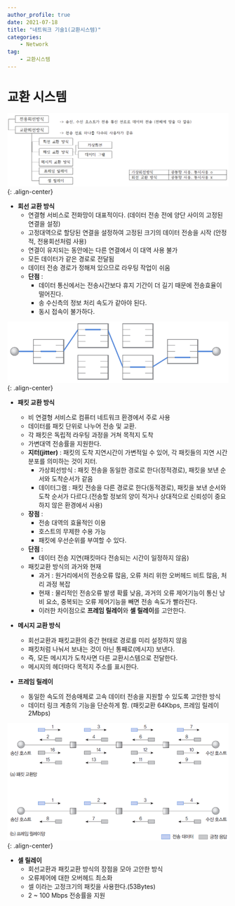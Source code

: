 ```yaml
---
author_profile: true
date: 2021-07-18
title: "네트워크 기술1(교환시스템)"
categories: 
    - Network
tag: 
    - 교환시스템
---
```


# 교환 시스템

![Switching System](/assets/images/2021-07-19/switching_system.PNG){: .align-center}

- **회선 교환 방식**
    - 연결형 서비스로 전화망이 대표적이다. (데이터 전송 전에 양단 사이의 고정된 연결을 설정)
    - 고정대역으로 할당된 연결을 설정하여 고정된 크기의 데이터 전송을 시작 (안정적, 전용회선처럼 사용)
    - 연결이 유지되는 동안에는 다른 연결에서 이 대역 사용 불가
    - 모든 데이터가 같은 경로로 전달됨
    - 데이터 전송 경로가 정해져 있으므로 라우팅 작업이 쉬움
    - **단점** : 
        - 데이터 통신에서는 전송시간보다 휴지 기간이 더 길기 때문에 전송효율이 떨어진다. 
        - 송 수신측의 정보 처리 속도가 같아야 된다.
        - 동시 접속이 불가하다.

![Circuit Switched](/assets/images/2021-07-19/circuit_switched.PNG){: .align-center}

- **패킷 교환 방식**
    - 비 연결형 서비스로 컴퓨터 네트워크 환경에서 주로 사용
    - 데이터를 패킷 단위로 나누어 전송 및 교환.
    - 각 패킷은 독립적 라우팅 과정을 거쳐 목적지 도착
    - 가변대역 전송률을 지원한다.
    - **지터(jitter)** : 패킷의 도착 지연시간이 가변적일 수 있어, 각 패킷들의 지연 시간 분포를 의미하는 것이 지터.
        - 가상회선방식 : 패킷 전송을 동일한 경로로 한다(정적경로), 패킷을 보낸 순서와 도착순서가 같음
        - 데이터그램 : 패킷 전송을 다른 경로로 한다(동적경로), 패킷을 보낸 순서와 도착 순서가 다르다.(전송할 정보의 양이 적거나 상대적으로 신뢰성이 중요하지 않은 환경에서 사용)
    - **장점** :
        - 전송 대역의 효율적인 이용
        - 호스트의 무제한 수용 가능
        - 패킷에 우선순위를 부여할 수 있다.
    - **단점** :
        - 데이터 전송 지연(패킷마다 전송되는 시간이 일정하지 않음)
    - 패킷교환 방식의 과거와 현재
        - 과거 : 원거리에서의 전송오류 많음, 오류 처리 위한 오버헤드 비트 많음, 처리 과정 복잡
        - 현재 : 물리적인 전송오류 발생 확률 낮음, 과거의 오류 제어기능이 통신 낭비 요소, 중복되는 오류 제어기능을 빼면 전송 속도가 빨라진다.
        - 이러한 차이점으로 **프레임 릴레이**와 **셀 릴레이**를 고안한다.

- **메시지 교환 방식**
    - 회선교환과 패킷교환의 중간 현태로 경로를 미리 설정하지 않음
    - 패킷처럼 나눠서 보내는 것이 아닌 통째로(메시지) 보낸다.
    - 즉, 모든 메시지가 도착사면 다른 교환시스템으로 전달한다.
    - 메시지의 헤더마다 목적지 주소를 표시한다.

- **프레임 릴레이**
    - 동일한 속도의 전송매체로 고속 데이터 전송을 지원할 수 있도록 고안한 방식
    - 데이터 링크 계층의 기능을 단순하게 함. (패킷교환 64Kbps, 프레임 릴레이 2Mbps)

![Frame Relay](/assets/images/2021-07-19/frame_relay.PNG){: .align-center}

- **셀 릴레이**
    - 회선교환과 패킷교환 방식의 장점을 모아 고안한 방식
    - 오류제어에 대한 오버헤드 최소화
    - 셀 이라는 고정크기의 패킷을 사용한다.(53Bytes)
    - 2 ~ 100 Mbps 전송률을 지원

